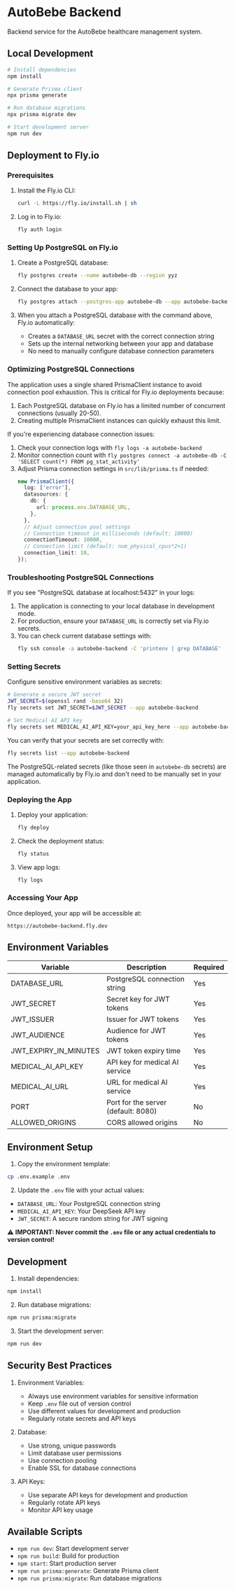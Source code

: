 # AutoBebe Backend

Backend service for the AutoBebe healthcare management system.

## Local Development

```bash
# Install dependencies
npm install

# Generate Prisma client
npx prisma generate

# Run database migrations
npx prisma migrate dev

# Start development server
npm run dev
```

## Deployment to Fly.io

### Prerequisites

1. Install the Fly.io CLI:
   ```bash
   curl -L https://fly.io/install.sh | sh
   ```

2. Log in to Fly.io:
   ```bash
   fly auth login
   ```

### Setting Up PostgreSQL on Fly.io

1. Create a PostgreSQL database:
   ```bash
   fly postgres create --name autobebe-db --region yyz
   ```

2. Connect the database to your app:
   ```bash
   fly postgres attach --postgres-app autobebe-db --app autobebe-backend
   ```

3. When you attach a PostgreSQL database with the command above, Fly.io automatically:
   - Creates a `DATABASE_URL` secret with the correct connection string
   - Sets up the internal networking between your app and database
   - No need to manually configure database connection parameters

### Optimizing PostgreSQL Connections

The application uses a single shared PrismaClient instance to avoid connection pool exhaustion. This is critical for Fly.io deployments because:

1. Each PostgreSQL database on Fly.io has a limited number of concurrent connections (usually 20-50).
2. Creating multiple PrismaClient instances can quickly exhaust this limit.

If you're experiencing database connection issues:

1. Check your connection logs with `fly logs -a autobebe-backend`
2. Monitor connection count with `fly postgres connect -a autobebe-db -C 'SELECT count(*) FROM pg_stat_activity'`
3. Adjust Prisma connection settings in `src/lib/prisma.ts` if needed:
   ```typescript
   new PrismaClient({
     log: ['error'],
     datasources: {
       db: {
         url: process.env.DATABASE_URL,
       },
     },
     // Adjust connection pool settings
     // Connection timeout in milliseconds (default: 10000)
     connectionTimeout: 10000,
     // Connection limit (default: num_physical_cpus*2+1)
     connection_limit: 10,
   });
   ```

### Troubleshooting PostgreSQL Connections

If you see "PostgreSQL database at localhost:5432" in your logs:

1. The application is connecting to your local database in development mode.
2. For production, ensure your `DATABASE_URL` is correctly set via Fly.io secrets.
3. You can check current database settings with:
   ```bash
   fly ssh console -a autobebe-backend -C 'printenv | grep DATABASE'
   ```

### Setting Secrets

Configure sensitive environment variables as secrets:

```bash
# Generate a secure JWT secret
JWT_SECRET=$(openssl rand -base64 32)
fly secrets set JWT_SECRET=$JWT_SECRET --app autobebe-backend

# Set Medical AI API key
fly secrets set MEDICAL_AI_API_KEY=your_api_key_here --app autobebe-backend
```

You can verify that your secrets are set correctly with:

```bash
fly secrets list --app autobebe-backend
```

The PostgreSQL-related secrets (like those seen in `autobebe-db` secrets) are managed automatically by Fly.io and don't need to be manually set in your application.

### Deploying the App

1. Deploy your application:
   ```bash
   fly deploy
   ```

2. Check the deployment status:
   ```bash
   fly status
   ```

3. View app logs:
   ```bash
   fly logs
   ```

### Accessing Your App

Once deployed, your app will be accessible at:
```
https://autobebe-backend.fly.dev
```

## Environment Variables

| Variable | Description | Required |
|----------|-------------|----------|
| DATABASE_URL | PostgreSQL connection string | Yes |
| JWT_SECRET | Secret key for JWT tokens | Yes |
| JWT_ISSUER | Issuer for JWT tokens | Yes |
| JWT_AUDIENCE | Audience for JWT tokens | Yes |
| JWT_EXPIRY_IN_MINUTES | JWT token expiry time | Yes |
| MEDICAL_AI_API_KEY | API key for medical AI service | Yes |
| MEDICAL_AI_URL | URL for medical AI service | Yes |
| PORT | Port for the server (default: 8080) | No |
| ALLOWED_ORIGINS | CORS allowed origins | No |

## Environment Setup

1. Copy the environment template:
```bash
cp .env.example .env
```

2. Update the `.env` file with your actual values:
- `DATABASE_URL`: Your PostgreSQL connection string
- `MEDICAL_AI_API_KEY`: Your DeepSeek API key
- `JWT_SECRET`: A secure random string for JWT signing

⚠️ **IMPORTANT: Never commit the `.env` file or any actual credentials to version control!**

## Development

1. Install dependencies:
```bash
npm install
```

2. Run database migrations:
```bash
npm run prisma:migrate
```

3. Start the development server:
```bash
npm run dev
```

## Security Best Practices

1. Environment Variables:
   - Always use environment variables for sensitive information
   - Keep `.env` file out of version control
   - Use different values for development and production
   - Regularly rotate secrets and API keys

2. Database:
   - Use strong, unique passwords
   - Limit database user permissions
   - Use connection pooling
   - Enable SSL for database connections

3. API Keys:
   - Use separate API keys for development and production
   - Regularly rotate API keys
   - Monitor API key usage

## Available Scripts

- `npm run dev`: Start development server
- `npm run build`: Build for production
- `npm start`: Start production server
- `npm run prisma:generate`: Generate Prisma client
- `npm run prisma:migrate`: Run database migrations
 